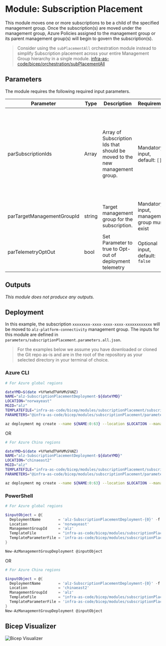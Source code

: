 # Module:  Subscription Placement

This module moves one or more subscriptions to be a child of the specified management group. Once the subscription(s) are moved under the management group, Azure Policies assigned to the management group or its parent management group(s) will begin to govern the subscription(s).

> Consider using the `subPlacementAll` orchestration module instead to simplify Subscription placement across your entire Management Group hierarchy in a single module. [infra-as-code/bicep/orchestration/subPlacementAll](https://github.com/Azure/ALZ-Bicep/tree/main/infra-as-code/bicep/orchestration/subPlacementAll)

## Parameters

The module requires the following required input parameters.

 | Parameter                  | Type            | Description                                                                 | Requirement                                  | Example                                                                                                                                                                                        |
 | -------------------------- | --------------- | --------------------------------------------------------------------------- | -------------------------------------------- | ---------------------------------------------------------------------------------------------------------------------------------------------------------------------------------------------- |
 | parSubscriptionIds         | Array | Array of Subscription Ids that should be moved to the new management group. | Mandatory input, default: `[]`                              | Empty: `[]` or <br />1 Subscription: `["yyyyyyyy-yyyy-yyyy-yyyy-yyyyyyyyyyyy"]` or<br />Many Subscriptions: `["xxxxxxxx-xxxx-xxxx-xxxx-xxxxxxxxxxxx", "yyyyyyyy-yyyy-yyyy-yyyy-yyyyyyyyyyyy"]` |
 | parTargetManagementGroupId | string          | Target management group for the subscription.                               | Mandatory input, management group must exist | `alz-platform-connectivity`                                                                                                                                                                    |
 | parTelemetryOptOut         | bool            | Set Parameter to true to Opt-out of deployment telemetry                    | Optional input, default: `false`                                         | `false`                                                                                                                                                                                        |

## Outputs
*This module does not produce any outputs.*

## Deployment

In this example, the subscription `xxxxxxxx-xxxx-xxxx-xxxx-xxxxxxxxxxxx` will be moved to `alz-platform-connectivity` management group. The inputs for this module are defined in `parameters/subscriptionPlacement.parameters.all.json`.

> For the  examples below we assume you have downloaded or cloned the Git repo as-is and are in the root of the repository as your selected directory in your terminal of choice.

### Azure CLI

```bash
# For Azure global regions

dateYMD=$(date +%Y%m%dT%H%M%S%NZ)
NAME="alz-SubscriptionPlacementDeployment-${dateYMD}"
LOCATION="norwayeast"
MGID="alz"
TEMPLATEFILE="infra-as-code/bicep/modules/subscriptionPlacement/subscriptionPlacement.bicep"
PARAMETERS="@infra-as-code/bicep/modules/subscriptionPlacement/parameters/subscriptionPlacement.parameters.all.json"

az deployment mg create --name ${NAME:0:63} --location $LOCATION --management-group-id $MGID --template-file $TEMPLATEFILE --parameters $PARAMETERS
```
OR
```bash
# For Azure China regions

dateYMD=$(date +%Y%m%dT%H%M%S%NZ)
NAME="alz-SubscriptionPlacementDeployment-${dateYMD}"
LOCATION="chinaeast2"
MGID="alz"
TEMPLATEFILE="infra-as-code/bicep/modules/subscriptionPlacement/subscriptionPlacement.bicep"
PARAMETERS="@infra-as-code/bicep/modules/subscriptionPlacement/parameters/subscriptionPlacement.parameters.all.json"

az deployment mg create --name ${NAME:0:63} --location $LOCATION --management-group-id $MGID --template-file $TEMPLATEFILE --parameters $PARAMETERS
```

### PowerShell

```powershell
# For Azure global regions

$inputObject = @{
  DeploymentName        = 'alz-SubscriptionPlacementDeployment-{0}' -f (-join (Get-Date -Format 'yyyyMMddTHHMMssffffZ')[0..63])
  Location              = 'norwayeast'
  ManagementGroupId     = 'alz'
  TemplateFile          = "infra-as-code/bicep/modules/subscriptionPlacement/subscriptionPlacement.bicep"
  TemplateParameterFile = 'infra-as-code/bicep/modules/subscriptionPlacement/parameters/subscriptionPlacement.parameters.all.json'
}

New-AzManagementGroupDeployment @inputObject
```
OR
```powershell
# For Azure China regions

$inputObject = @{
  DeploymentName        = 'alz-SubscriptionPlacementDeployment-{0}' -f (-join (Get-Date -Format 'yyyyMMddTHHMMssffffZ')[0..63])
  Location              = 'chinaeast2'
  ManagementGroupId     = 'alz'
  TemplateFile          = "infra-as-code/bicep/modules/subscriptionPlacement/subscriptionPlacement.bicep"
  TemplateParameterFile = 'infra-as-code/bicep/modules/subscriptionPlacement/parameters/subscriptionPlacement.parameters.all.json'
}
New-AzManagementGroupDeployment @inputObject
```

## Bicep Visualizer

![Bicep Visualizer](media/bicepVisualizer.png "Bicep Visualizer")

